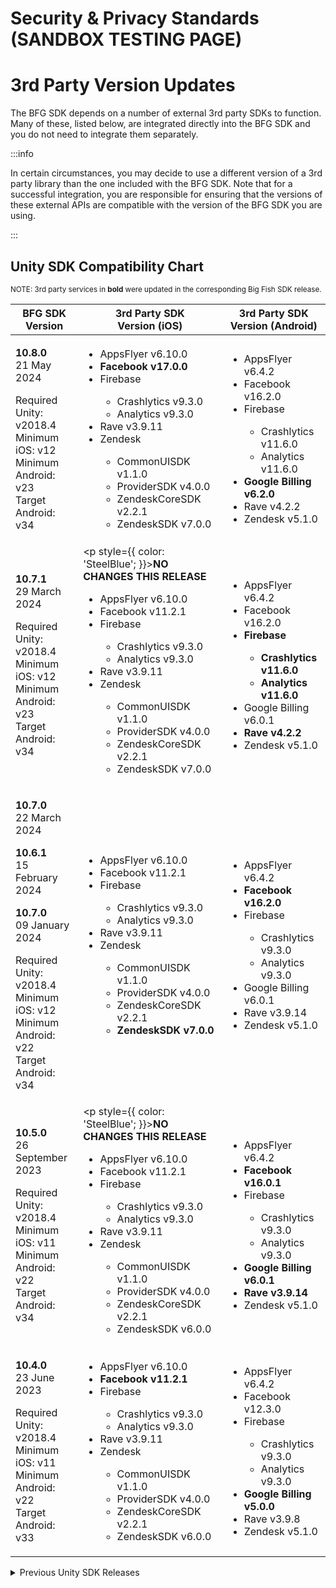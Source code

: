 # Security & Privacy Standards (SANDBOX TESTING PAGE)

# 3rd Party Version Updates

<style> {` th, td { vertical-align: top; } `}</style>
<style> {` table { display: table; width: 100%; } `}</style>

The BFG SDK depends on a number of external 3rd party SDKs to function. Many of these, listed below, are integrated directly into the BFG SDK and you do not need to integrate them separately.

:::info 

In certain circumstances, you may decide to use a different version of a 3rd party library than the one included with the BFG SDK. Note that for a successful integration, you are responsible for ensuring that the versions of these external APIs are compatible with the version of the BFG SDK you are using.

:::

## Unity SDK Compatibility Chart 

<sup>NOTE: 3rd party services in <strong>bold</strong> were updated in the corresponding Big Fish SDK release.</sup>

<table>
  <thead>
    <tr>
      <th><strong>BFG SDK Version</strong></th>
      <th><strong>3rd Party SDK<br />Version (iOS)</strong></th>
      <th><strong>3rd Party SDK<br />Version (Android)</strong></th>
    </tr>
  </thead>
  <tbody>
    <tr>
      <td>

  **10.8.0**<br />
  21 May 2024

  Required Unity: v2018.4<br />
  Minimum iOS: v12<br />
  Minimum Android: v23<br />
  Target Android: v34
      </td>
      <td>
        <ul>
          <li>AppsFlyer v6.10.0</li>
          <li>**Facebook v17.0.0**</li>
          <li>Firebase</li>
          <ul>
            <li>Crashlytics v9.3.0</li>
            <li>Analytics v9.3.0</li>
          </ul>
          <li>Rave v3.9.11</li>
          <li>Zendesk</li>
          <ul>
            <li>CommonUISDK v1.1.0</li>
            <li>ProviderSDK v4.0.0</li>
            <li>ZendeskCoreSDK v2.2.1</li>
            <li>ZendeskSDK v7.0.0</li>
          </ul>
        </ul>
      </td>
      <td>
        <ul>
          <li>AppsFlyer v6.4.2</li>
          <li>Facebook v16.2.0</li>
          <li>Firebase</li>
          <ul>
            <li>Crashlytics v11.6.0</li>
            <li>Analytics v11.6.0</li>
          </ul>
          <li>**Google Billing v6.2.0**</li>
          <li>Rave v4.2.2</li>
          <li>Zendesk v5.1.0</li>
        </ul>
      </td>
    </tr>
    <tr>
      <td>

  **10.7.1**<br />
  29 March 2024

  Required Unity: v2018.4<br />
  Minimum iOS: v12<br />
  Minimum Android: v23<br />
  Target Android: v34
      </td>
      <td>
        <p style={{ color: 'SteelBlue'; }}>**NO CHANGES THIS RELEASE**</p>
        <ul>
          <li>AppsFlyer v6.10.0</li>
          <li>Facebook v11.2.1</li>
          <li>Firebase</li>
          <ul>
            <li>Crashlytics v9.3.0</li>
            <li>Analytics v9.3.0</li>
          </ul>
          <li>Rave v3.9.11</li>
          <li>Zendesk</li>
          <ul>
            <li>CommonUISDK v1.1.0</li>
            <li>ProviderSDK v4.0.0</li>
            <li>ZendeskCoreSDK v2.2.1</li>
            <li>ZendeskSDK v7.0.0</li>
          </ul>
        </ul>
      </td>
      <td>
        <ul>
          <li>AppsFlyer v6.4.2</li>
          <li>Facebook v16.2.0</li>
          <li>**Firebase**</li>
          <ul>
            <li>**Crashlytics v11.6.0**</li>
            <li>**Analytics v11.6.0**</li>
          </ul>
          <li>Google Billing v6.0.1</li>
          <li>**Rave v4.2.2**</li>
          <li>Zendesk v5.1.0</li>
        </ul>
      </td>
    </tr>
    <tr>
      <td>

  **10.7.0**<br />
  22 March 2024

  **10.6.1**<br />
  15 February 2024

  **10.7.0**<br />
  09 January 2024

  Required Unity: v2018.4<br />
  Minimum iOS: v12<br />
  Minimum Android: v22<br />
  Target Android: v34
      </td>
      <td>
        <ul>
          <li>AppsFlyer v6.10.0</li>
          <li>Facebook v11.2.1</li>
          <li>Firebase</li>
          <ul>
            <li>Crashlytics v9.3.0</li>
            <li>Analytics v9.3.0</li>
          </ul>
          <li>Rave v3.9.11</li>
          <li>Zendesk</li>
          <ul>
            <li>CommonUISDK v1.1.0</li>
            <li>ProviderSDK v4.0.0</li>
            <li>ZendeskCoreSDK v2.2.1</li>
            <li>**ZendeskSDK v7.0.0**</li>
          </ul>
        </ul>
      </td>
      <td>
        <ul>
          <li>AppsFlyer v6.4.2</li>
          <li>**Facebook v16.2.0**</li>
          <li>Firebase</li>
          <ul>
            <li>Crashlytics v9.3.0</li>
            <li>Analytics v9.3.0</li>
          </ul>
          <li>Google Billing v6.0.1</li>
          <li>Rave v3.9.14</li>
          <li>Zendesk v5.1.0</li>
        </ul>
      </td>
    </tr>
    <tr>
      <td>

  **10.5.0**<br />
  26 September 2023

  Required Unity: v2018.4<br />
  Minimum iOS: v11<br />
  Minimum Android: v22<br />
  Target Android: v34
      </td>
      <td>
        <p style={{ color: 'SteelBlue'; }}>**NO CHANGES THIS RELEASE**</p>
        <ul>
          <li>AppsFlyer v6.10.0</li>
          <li>Facebook v11.2.1</li>
          <li>Firebase</li>
          <ul>
            <li>Crashlytics v9.3.0</li>
            <li>Analytics v9.3.0</li>
          </ul>
          <li>Rave v3.9.11</li>
          <li>Zendesk</li>
          <ul>
            <li>CommonUISDK v1.1.0</li>
            <li>ProviderSDK v4.0.0</li>
            <li>ZendeskCoreSDK v2.2.1</li>
            <li>ZendeskSDK v6.0.0</li>
          </ul>
        </ul>
      </td>
      <td>
        <ul>
          <li>AppsFlyer v6.4.2</li>
          <li>**Facebook v16.0.1**</li>
          <li>Firebase</li>
          <ul>
            <li>Crashlytics v9.3.0</li>
            <li>Analytics v9.3.0</li>
          </ul>
          <li>**Google Billing v6.0.1**</li>
          <li>**Rave v3.9.14**</li>
          <li>Zendesk v5.1.0</li>
        </ul>
      </td>
    </tr>
    <tr>
      <td>

  **10.4.0**<br />
  23 June 2023

  Required Unity: v2018.4<br />
  Minimum iOS: v11<br />
  Minimum Android: v22<br />
  Target Android: v33
      </td>
      <td>
        <ul>
          <li>AppsFlyer v6.10.0</li>
          <li>**Facebook v11.2.1**</li>
          <li>Firebase</li>
          <ul>
            <li>Crashlytics v9.3.0</li>
            <li>Analytics v9.3.0</li>
          </ul>
          <li>Rave v3.9.11</li>
          <li>Zendesk</li>
          <ul>
            <li>CommonUISDK v1.1.0</li>
            <li>ProviderSDK v4.0.0</li>
            <li>ZendeskCoreSDK v2.2.1</li>
            <li>ZendeskSDK v6.0.0</li>
          </ul>
        </ul>
      </td>
      <td>
        <ul>
          <li>AppsFlyer v6.4.2</li>
          <li>Facebook v12.3.0</li>
          <li>Firebase</li>
          <ul>
            <li>Crashlytics v9.3.0</li>
            <li>Analytics v9.3.0</li>
          </ul>
          <li>**Google Billing v5.0.0**</li>
          <li>Rave v3.9.8</li>
          <li>Zendesk v5.1.0</li>
        </ul>
      </td>
    </tr>
  </tbody>
</table>

<details>
  <summary>Previous Unity SDK Releases</summary>
  <table>
    <thead>
      <tr>
        <th><strong>BFG SDK Version</strong></th>
        <th><strong>3rd Party SDK<br />Version (iOS)</strong></th>
        <th><strong>3rd Party SDK<br />Version (Android)</strong></th>
      </tr>
    </thead>
    <tbody>
      <tr>
        <td>

**10.3.0**<br />
06 April 2023

Required Unity: v2018.4<br />
Minimum iOS: v11<br />
Minimum Android: v22<br />
Target Android: v33
        </td>
        <td>
          <ul>
            <li>**AppsFlyer v6.10.0**</li>
            <li>Facebook v9.2.0</li>
            <li>Firebase</li>
            <ul>
              <li>Crashlytics v9.3.0</li>
              <li>Analytics v9.3.0</li>
            </ul>
            <li>Rave v3.9.11</li>
            <li>Zendesk</li>
            <ul>
              <li>CommonUISDK v1.1.0</li>
              <li>ProviderSDK v4.0.0</li>
              <li>ZendeskCoreSDK v2.2.1</li>
              <li>**ZendeskSDK v6.0.0**</li>
            </ul>
          </ul>
        </td>
        <td>
          <p style={{ color: 'SteelBlue'; }}>**NO CHANGES THIS RELEASE**</p>
          <ul>
            <li>AppsFlyer v6.4.2</li>
            <li>Facebook v12.3.0</li>
            <li>Firebase</li>
            <ul>
              <li>Crashlytics v9.3.0</li>
              <li>Analytics v9.3.0</li>
            </ul>
            <li>Google Billing v4.1.0</li>
            <li>Rave v3.9.8</li>
            <li>Zendesk v5.1.0</li>
          </ul>
        </td>
      </tr>
      <tr>
        <td>

**10.2.0**<br />
23 November 2023

Required Unity: v2018.4<br />
Minimum iOS: v10<br />
Minimum Android: v22<br />
Target Android: v33
        </td>
        <td>
          <p style={{ color: 'SteelBlue'; }}>**NO CHANGES THIS RELEASE**</p>
          <ul>
            <li>AppsFlyer v6.4.2</li>
            <li>Facebook v9.2.0</li>
            <li>Firebase</li>
            <ul>
              <li>Crashlytics v9.3.0</li>
              <li>Analytics v9.3.0</li>
            </ul>
            <li>Rave v3.9.11</li>
            <li>Zendesk</li>
            <ul>
              <li>CommonUISDK v1.1.0</li>
              <li>ProviderSDK v4.0.0</li>
              <li>ZendeskCoreSDK v2.2.1</li>
              <li>ZendeskSDK v4.0.0</li>
            </ul>
          </ul>
        </td>
        <td>
          <ul>
            <li>AppsFlyer v6.4.2</li>
            <li>Facebook v12.3.0</li>
            <li>Firebase</li>
            <ul>
              <li>Crashlytics v9.3.0</li>
              <li>Analytics v9.3.0</li>
            </ul>
            <li>Google Billing v4.1.0</li>
            <li>Rave v3.9.8</li>
            <li>**Zendesk v5.1.0**</li>
          </ul>
        </td>
      </tr>
      <tr>
        <td>

**10.1.0**<br />
25 August 2023

Required Unity: v2018.4<br />
Minimum iOS: v10<br />
Minimum Android: v22<br />
Target Android: v33
        </td>
        <td>
          <ul>
            <li>AppsFlyer v6.4.2</li>
            <li>Facebook v9.2.0</li>
            <li>**Firebase**</li>
            <ul>
              <li>**Crashlytics v9.3.0**</li>
              <li>**Analytics v9.3.0**</li>
            </ul>
            <li>Rave v3.9.11</li>
            <li>Zendesk</li>
            <ul>
              <li>CommonUISDK v1.1.0</li>
              <li>ProviderSDK v4.0.0</li>
              <li>ZendeskCoreSDK v2.2.1</li>
              <li>ZendeskSDK v4.0.0</li>
            </ul>
          </ul>
        </td>
        <td>
          <ul>
            <li>AppsFlyer v6.4.2</li>
            <li>Facebook v12.3.0</li>
            <li>**Firebase**</li>
            <ul>
              <li>**Crashlytics v9.3.0**</li>
              <li>**Analytics v9.3.0**</li>
            </ul>
            <li>**Google Billing v4.1.0**</li>
            <li>Rave v3.9.8</li>
            <li>Zendesk v3.0.2</li>
          </ul>
        </td>
      </tr>
      <tr>
        <td>

**10.0.0**<br />
25 July 2023

Required Unity: v2018.4<br />
Minimum iOS: v10<br />
Minimum Android: v22<br />
Target Android: v32
        </td>
        <td>
          <p style={{ color: 'SteelBlue'; }}>**NO CHANGES THIS RELEASE**</p>
          <ul>
            <li>AppsFlyer v6.4.2</li>
            <li>Facebook v9.2.0</li>
            <li>Firebase</li>
            <ul>
              <li>Crashlytics v4.3.1</li>
              <li>Analytics v6.6.2</li>
            </ul>
            <li>Rave v3.9.11</li>
            <li>Zendesk</li>
            <ul>
              <li>CommonUISDK v1.1.0</li>
              <li>ProviderSDK v4.0.0</li>
              <li>ZendeskCoreSDK v2.2.1</li>
              <li>ZendeskSDK v4.0.0</li>
            </ul>
          </ul>
        </td>
        <td>
          <ul>
            <li>AppsFlyer v6.4.2</li>
            <li>**Facebook v12.3.0**</li>
            <li>Firebase</li>
            <ul>
              <li>Crashlytics v17.2.2</li>
              <li>Analytics v17.6.0</li>
              <li>Messaging v20.3.0</li>
              <li>Perf v19.0.7</li>
            </ul>
            <li>Google Billing v3.0.0</li>
            <li>**Rave v3.9.8**</li>
            <li>Zendesk v3.0.2</li>
          </ul>
        </td>
      </tr>
      <tr>
        <td>

**9.6.1**<br />
**9.6.0**<br />
**9.5.0**
        </td>
        <td>
          <ul>
            <li>iOS API: Minimum v10</li>
            <li>**AppsFlyer v6.4.2**</li>
            <li>Facebook v9.2.0</li>
            <li>Firebase</li>
            <ul>
              <li>Crashlytics v4.3.1</li>
              <li>Analytics v6.6.2</li>
            </ul>
            <li>Rave v3.9.11</li>
            <li>Zendesk</li>
            <ul>
              <li>CommonUISDK v1.1.0</li>
              <li>ProviderSDK v4.0.0</li>
              <li>ZendeskCoreSDK v2.2.1</li>
              <li>ZendeskSDK v4.0.0</li>
            </ul>
          </ul>
        </td>
        <td>
          <ul>
            <p style={{ color: 'SteelBlue'; }}>**NO CHANGES THIS RELEASE**</p>
            <li>AppsFlyer v6.4.2</li>
            <li>Facebook v8.2.0</li>
            <li>Firebase</li>
            <ul>
              <li>Crashlytics v17.2.2</li>
              <li>Analytics v17.6.0</li>
              <li>Messaging v20.3.0</li>
              <li>Perf v19.0.7</li>
            </ul>
            <li>Google Billing v3.0.0</li>
            <li>Rave v3.9.1</li>
            <li>Zendesk v3.0.2</li>
          </ul>
        </td>
      </tr>
      <tr>
        <td>

**9.4.1**<br />
**9.4.0**
        </td>
        <td>
          <ul>
            <p style={{ color: 'SteelBlue'; }}>**NO CHANGES THIS RELEASE**</p>
            <li>iOS API: Minimum v10</li>
            <li>AppsFlyer v6.2.6</li>
            <li>Facebook v9.2.0</li>
            <li>Firebase</li>
            <ul>
              <li>Crashlytics v4.3.1</li>
              <li>Analytics v6.6.2</li>
            </ul>
            <li>Rave v3.9.11</li>
            <li>Zendesk</li>
            <ul>
              <li>CommonUISDK v1.1.0</li>
              <li>ProviderSDK v4.0.0</li>
              <li>ZendeskCoreSDK v2.2.1</li>
              <li>ZendeskSDK v4.0.0</li>
            </ul>
          </ul>
        </td>
        <td>
          <ul>
            <li>**AppsFlyer v6.4.2**</li>
            <li>Facebook v8.2.0</li>
            <li>Firebase</li>
            <ul>
              <li>Crashlytics v17.2.2</li>
              <li>Analytics v17.6.0</li>
              <li>Messaging v20.3.0</li>
              <li>Perf v19.0.7</li>
            </ul>
            <li>Google Billing v3.0.0</li>
            <li>Rave v3.9.1</li>
            <li>Zendesk v3.0.2</li>
          </ul>
        </td>
      </tr>
      <tr>
        <td>

  **9.3.2**<br />
  **9.3.1**<br />
  **9.3.0**<br />
  **9.2.1**<br />
  **9.2.0**<br />
  **9.1.0**
        </td>
        <td>
          <ul>
            <p style={{ color: 'SteelBlue'; }}>**NO CHANGES THIS RELEASE**</p>
            <li>iOS API: Minimum v10</li>
            <li>AppsFlyer v6.2.6</li>
            <li>Facebook v9.2.0</li>
            <li>Firebase</li>
            <ul>
              <li>Crashlytics v4.3.1</li>
              <li>Analytics v6.6.2</li>
            </ul>
            <li>Rave v3.9.11</li>
            <li>Zendesk</li>
            <ul>
              <li>CommonUISDK v1.1.0</li>
              <li>ProviderSDK v4.0.0</li>
              <li>ZendeskCoreSDK v2.2.1</li>
              <li>ZendeskSDK v4.0.0</li>
            </ul>
          </ul>
        </td>
        <td>
          <ul>
            <li>AppsFlyer v6.2.3</li>
            <li>**Facebook v8.2.0**</li>
            <li>Firebase</li>
            <ul>
              <li>Crashlytics v17.2.2</li>
              <li>Analytics v17.6.0</li>
              <li>Messaging v20.3.0</li>
              <li>Perf v19.0.7</li>
            </ul>
            <li>Google Billing v3.0.0</li>
            <li>Rave v3.9.1</li>
            <li>Zendesk v3.0.2</li>
          </ul>
        </td>
      </tr>
      <tr>
        <td>

**9.0.2**
        </td>
        <td>
          <ul>
            <li>iOS API: Minimum v10</li>
            <li>**AppsFlyer v6.2.6**</li>
            <li>**Facebook v9.2.0**</li>
            <li>Firebase</li>
            <ul>
              <li>Crashlytics v4.3.1</li>
              <li>Analytics v6.6.2</li>
            </ul>
            <li>**Rave v3.9.11**</li>
            <li>Zendesk</li>
            <ul>
              <li>CommonUISDK v1.1.0</li>
              <li>ProviderSDK v4.0.0</li>
              <li>ZendeskCoreSDK v2.2.1</li>
              <li>ZendeskSDK v4.0.0</li>
            </ul>
          </ul>
        </td>
        <td>
          <ul>
            <li>**AppsFlyer v6.2.3**</li>
            <li>Facebook v4.41.0</li>
            <li>**Firebase**</li>
            <ul>
              <li>**Crashlytics v17.2.2**</li>
              <li>**Analytics v17.6.0**</li>
              <li>**Messaging v20.3.0**</li>
              <li>**Perf v19.0.7**</li>
            </ul>
            <li>**Google Billing v3.0.0**</li>
            <li>Rave v3.9.1</li>
            <li>Zendesk v3.0.2</li>
          </ul>
        </td>
      </tr>
      <tr>
        <td>

**9.0.1**<br />
**9.0.0**
        </td>
        <td>
          <ul>
            <li>iOS API: Minimum v10</li>
            <li>AppsFlyer v6.2.4</li>
            <li>Facebook v9.0.1</li>
            <li>Firebase</li>
            <ul>
              <li>Crashlytics v4.3.1</li>
              <li>Analytics v6.6.2</li>
            </ul>
            <li>Rave v3.9.10-402</li>
            <li>Zendesk</li>
            <ul>
              <li>CommonUISDK v1.1.0</li>
              <li>ProviderSDK v4.0.0</li>
              <li>ZendeskCoreSDK v2.2.1</li>
              <li>ZendeskSDK v4.0.0</li>
            </ul>
          </ul>
        </td>
        <td>
          <ul>
            <li>AppsFlyer v4.8.15</li>
            <li>Facebook v4.41.0</li>
            <li>Firebase</li>
            <ul>
              <li>Messaging v20.1.5</li>
            </ul>
            <li>Rave v3.9.1</li>
            <li>Zendesk v3.0.2</li>
          </ul>
        </td>
      </tr>
    </tbody>
  </table>
</details>
